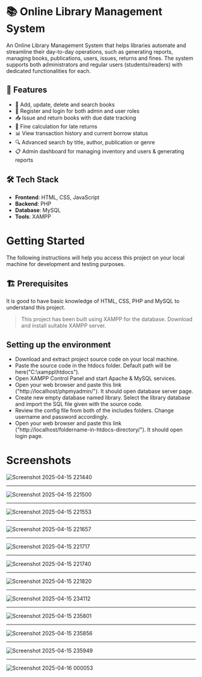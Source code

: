 # 📚 Online Library Management System

An Online Library Management System that helps libraries automate and streamline their day-to-day operations, such as generating reports, managing books, publications, users, issues, returns and fines. The system supports both administrators and regular users (students/readers) with dedicated functionalities for each.

## 🚀 Features

- 📖 Add, update, delete and search books
- 👤 Register and login for both admin and user roles
- 📥 Issue and return books with due date tracking
- 💸 Fine calculation for late returns
- 📊 View transaction history and current borrow status
- 🔍 Advanced search by title, author, publication or genre
- 📋 Admin dashboard for managing inventory and users & generating reports

## 🛠️ Tech Stack

- **Frontend**: HTML, CSS, JavaScript
- **Backend**: PHP
- **Database**: MySQL
- **Tools**: XAMPP


# Getting Started

The following instructions will help you access this project on your local machine for development and testing purposes. 

## 🏗️ Prerequisites

It is good to have basic knowledge of HTML, CSS, PHP and MySQL to understand this project.
>This project has been built using XAMPP for the database. Download and install suitable XAMPP server.

## Setting up the environment

- Download and extract project source code on your local machine.
- Paste the source code in the htdocs folder. Default path will be here("C:\xampp\htdocs").
- Open XAMPP Control Panel and start Apache & MySQL services.
- Open your web browser and paste this link ("http://localhost/phpmyadmin/"). It should open database server page.
- Create new empty database named library. Select the library database and import the SQL file given with the source code.
- Review the config file from both of the includes folders. Change username and password accordingly.
- Open your web browser and paste this link ("http://localhost/foldername-in-htdocs-directory/"). It should open login page.

# Screenshots

![Screenshot 2025-04-15 221440](https://github.com/user-attachments/assets/eb24c497-215e-473c-82ca-d55ce65c05aa)
***

![Screenshot 2025-04-15 221500](https://github.com/user-attachments/assets/57dc019c-f07e-49ee-999f-ec78517a82dc)
***

![Screenshot 2025-04-15 221553](https://github.com/user-attachments/assets/01b2382f-dbe5-40a8-8523-9b555b467820)
***

![Screenshot 2025-04-15 221657](https://github.com/user-attachments/assets/4b545721-8a84-4e00-baf9-2793becb7ed1)
***

![Screenshot 2025-04-15 221717](https://github.com/user-attachments/assets/33eeef9c-26de-4c82-b08d-de73e606e2f2)
***

![Screenshot 2025-04-15 221740](https://github.com/user-attachments/assets/e186a4fd-39de-4f84-820d-3eca86f52bdc)
***

![Screenshot 2025-04-15 221820](https://github.com/user-attachments/assets/2729c419-1f2f-4f56-ac7d-af4bb07ad3fe)
***

![Screenshot 2025-04-15 234112](https://github.com/user-attachments/assets/99a14583-da2e-4568-89fd-aaf87d0e9ecb)
***

![Screenshot 2025-04-15 235801](https://github.com/user-attachments/assets/b4dbea04-e8dd-44be-a25c-57731eeb850f)
***

![Screenshot 2025-04-15 235856](https://github.com/user-attachments/assets/c8729167-e2f0-4c3f-993c-804003e3abb3)
***

![Screenshot 2025-04-15 235949](https://github.com/user-attachments/assets/2681f338-7325-4e71-a1bb-12541ca872d6)
***

![Screenshot 2025-04-16 000053](https://github.com/user-attachments/assets/c15df23a-deee-4823-a8ba-0f0545afac1b)
